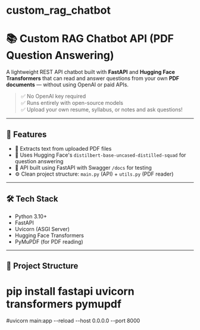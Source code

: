 # custom_rag_chatbot
# 📚 Custom RAG Chatbot API (PDF Question Answering)

A lightweight REST API chatbot built with **FastAPI** and **Hugging Face Transformers** that can read and answer questions from your own **PDF documents** — without using OpenAI or paid APIs.

> ✅ No OpenAI key required  
> ✅ Runs entirely with open-source models  
> ✅ Upload your own resume, syllabus, or notes and ask questions!

---

## 🚀 Features

- 📄 Extracts text from uploaded PDF files
- 🧠 Uses Hugging Face's `distilbert-base-uncased-distilled-squad` for question answering
- 🔗 API built using FastAPI with Swagger `/docs` for testing
- ⚙️ Clean project structure: `main.py` (API) + `utils.py` (PDF reader)

---

## 🛠️ Tech Stack

- Python 3.10+
- FastAPI
- Uvicorn (ASGI Server)
- Hugging Face Transformers
- PyMuPDF (for PDF reading)

---

## 📁 Project Structure

# pip install fastapi uvicorn transformers pymupdf
#uvicorn main:app --reload --host 0.0.0.0 --port 8000

